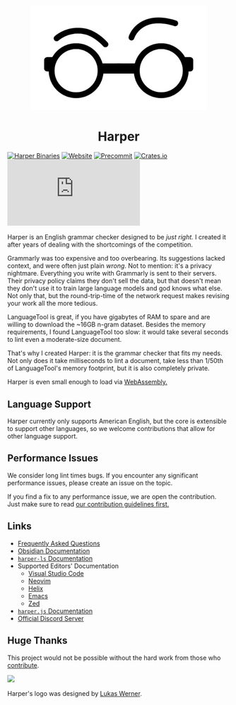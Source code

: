 <div id="header" align="center">
    <img src="logo.svg" width="400px" />
    <h1>Harper</h1>
</div>

[![Harper Binaries](https://github.com/automattic/harper/actions/workflows/build_harper_binaries.yml/badge.svg)](https://github.com/automattic/harper/actions/workflows/build_harper_binaries.yml)
[![Website](https://github.com/automattic/harper/actions/workflows/build_web.yml/badge.svg)](https://github.com/automattic/harper/actions/workflows/build_web.yml)
[![Precommit](https://github.com/automattic/harper/actions/workflows/precommit.yml/badge.svg)](https://github.com/automattic/harper/actions/workflows/precommit.yml)
[![Crates.io](https://img.shields.io/crates/v/harper-ls)](https://crates.io/crates/harper-ls)
![NPM Version](https://img.shields.io/npm/v/harper.js)

Harper is an English grammar checker designed to be _just right._
I created it after years of dealing with the shortcomings of the competition.

Grammarly was too expensive and too overbearing.
Its suggestions lacked context, and were often just plain _wrong_.
Not to mention: it's a privacy nightmare.
Everything you write with Grammarly is sent to their servers.
Their privacy policy claims they don't sell the data, but that doesn't mean they don't use it to train large language models and god knows what else.
Not only that, but the round-trip-time of the network request makes revising your work all the more tedious.

LanguageTool is great, if you have gigabytes of RAM to spare and are willing to download the ~16GB n-gram dataset.
Besides the memory requirements, I found LanguageTool too slow: it would take several seconds to lint even a moderate-size document.

That's why I created Harper: it is the grammar checker that fits my needs.
Not only does it take milliseconds to lint a document, take less than 1/50th of LanguageTool's memory footprint,
but it is also completely private.

Harper is even small enough to load via [WebAssembly.](https://writewithharper.com)

## Language Support

Harper currently only supports American English, but the core is extensible to support other languages, so we welcome contributions that allow for other language support.

## Performance Issues

We consider long lint times bugs.
If you encounter any significant performance issues, please create an issue on the topic.

If you find a fix to any performance issue, we are open the contribution.
Just make sure to read [our contribution guidelines first.](https://github.com/automattic/harper/blob/master/CONTRIBUTING.md)

## Links

- [Frequently Asked Questions](https://writewithharper.com/docs/faq)
- [Obsidian Documentation](https://writewithharper.com/docs/integrations/obsidian)
- [`harper-ls` Documentation](https://writewithharper.com/docs/integrations/language-server)
- Supported Editors' Documentation
  - [Visual Studio Code](https://writewithharper.com/docs/integrations/visual-studio-code)
  - [Neovim](https://writewithharper.com/docs/integrations/neovim)
  - [Helix](https://writewithharper.com/docs/integrations/helix)
  - [Emacs](https://writewithharper.com/docs/integrations/emacs)
  - [Zed](https://writewithharper.com/docs/integrations/zed)
- [`harper.js` Documentation](https://writewithharper.com/docs/harperjs/introduction)
- [Official Discord Server](https://discord.com/invite/JBqcAaKrzQ)

## Huge Thanks

This project would not be possible without the hard work from those who [contribute](https://writewithharper.com/docs/contributors/introduction).

<a href="https://github.com/automattic/harper/graphs/contributors">
  <img src="https://contrib.rocks/image?repo=automattic/harper" />
</a>

Harper's logo was designed by [Lukas Werner](https://lukaswerner.com/).
